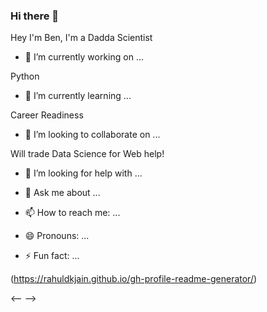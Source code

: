 ### Hi there 👋
Hey I'm Ben, I'm a Dadda Scientist


- 🔭 I’m currently working on ...

Python

- 🌱 I’m currently learning ...

Career Readiness

- 👯 I’m looking to collaborate on ...

Will trade Data Science for Web help!

- 🤔 I’m looking for help with ...



- 💬 Ask me about ...
- 📫 How to reach me: ...
- 😄 Pronouns: ...
- ⚡ Fun fact: ...


(https://rahuldkjain.github.io/gh-profile-readme-generator/)

<--
-->
